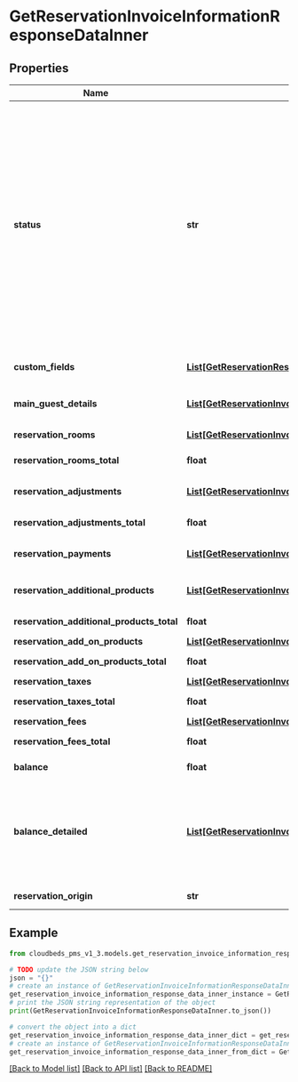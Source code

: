 # GetReservationInvoiceInformationResponseDataInner


## Properties

Name | Type | Description | Notes
------------ | ------------- | ------------- | -------------
**status** | **str** | Reservation status&lt;br /&gt; &#39;not_confirmed&#39; - Reservation is pending confirmation&lt;br /&gt; &#39;confirmed&#39; - Reservation is confirmed&lt;br /&gt; &#39;canceled&#39; - Reservation is canceled&lt;br /&gt; &#39;checked_in&#39; - Guest is in hotel&lt;br /&gt; &#39;checked_out&#39; - Guest already left hotel&lt;br /&gt; &#39;no_show&#39; - Guest didn&#39;t showed up on check-in date | [optional] 
**custom_fields** | [**List[GetReservationResponseDataGuestListValueCustomFieldsInner]**](GetReservationResponseDataGuestListValueCustomFieldsInner.md) | Custom Fields related to the reservation | [optional] 
**main_guest_details** | [**List[GetReservationInvoiceInformationResponseDataInnerMainGuestDetailsInner]**](GetReservationInvoiceInformationResponseDataInnerMainGuestDetailsInner.md) | Details for the main guest of the reservation | [optional] 
**reservation_rooms** | [**List[GetReservationInvoiceInformationResponseDataInnerReservationRoomsInner]**](GetReservationInvoiceInformationResponseDataInnerReservationRoomsInner.md) | Booked rooms information | [optional] 
**reservation_rooms_total** | **float** | Total rates for all rooms | [optional] 
**reservation_adjustments** | [**List[GetReservationInvoiceInformationResponseDataInnerReservationAdjustmentsInner]**](GetReservationInvoiceInformationResponseDataInnerReservationAdjustmentsInner.md) | Adjustments applied to the reservation | [optional] 
**reservation_adjustments_total** | **float** | Total sum of adjustments | [optional] 
**reservation_payments** | [**List[GetReservationInvoiceInformationResponseDataInnerReservationPaymentsInner]**](GetReservationInvoiceInformationResponseDataInnerReservationPaymentsInner.md) | Payments made for this reservation | [optional] 
**reservation_additional_products** | [**List[GetReservationInvoiceInformationResponseDataInnerReservationAdditionalProductsInner]**](GetReservationInvoiceInformationResponseDataInnerReservationAdditionalProductsInner.md) | Additional items (products or services) | [optional] 
**reservation_additional_products_total** | **float** | Total sum for additional items | [optional] 
**reservation_add_on_products** | [**List[GetReservationInvoiceInformationResponseDataInnerReservationAddOnProductsInner]**](GetReservationInvoiceInformationResponseDataInnerReservationAddOnProductsInner.md) | Addons | [optional] 
**reservation_add_on_products_total** | **float** | Total sum for addons | [optional] 
**reservation_taxes** | [**List[GetReservationInvoiceInformationResponseDataInnerReservationTaxesInner]**](GetReservationInvoiceInformationResponseDataInnerReservationTaxesInner.md) | Taxes | [optional] 
**reservation_taxes_total** | **float** | Total sum for taxes | [optional] 
**reservation_fees** | [**List[GetReservationInvoiceInformationResponseDataInnerReservationTaxesInner]**](GetReservationInvoiceInformationResponseDataInnerReservationTaxesInner.md) | Fees | [optional] 
**reservation_fees_total** | **float** | Total sum for fees | [optional] 
**balance** | **float** | Balance currently owed | [optional] 
**balance_detailed** | [**List[GetReservationInvoiceInformationResponseDataInnerBalanceDetailedInner]**](GetReservationInvoiceInformationResponseDataInnerBalanceDetailedInner.md) | Reservation balance detailed with the information available on PC app, describing the financial items calculated | [optional] 
**reservation_origin** | **str** | Reservation Origin | [optional] 

## Example

```python
from cloudbeds_pms_v1_3.models.get_reservation_invoice_information_response_data_inner import GetReservationInvoiceInformationResponseDataInner

# TODO update the JSON string below
json = "{}"
# create an instance of GetReservationInvoiceInformationResponseDataInner from a JSON string
get_reservation_invoice_information_response_data_inner_instance = GetReservationInvoiceInformationResponseDataInner.from_json(json)
# print the JSON string representation of the object
print(GetReservationInvoiceInformationResponseDataInner.to_json())

# convert the object into a dict
get_reservation_invoice_information_response_data_inner_dict = get_reservation_invoice_information_response_data_inner_instance.to_dict()
# create an instance of GetReservationInvoiceInformationResponseDataInner from a dict
get_reservation_invoice_information_response_data_inner_from_dict = GetReservationInvoiceInformationResponseDataInner.from_dict(get_reservation_invoice_information_response_data_inner_dict)
```
[[Back to Model list]](../README.md#documentation-for-models) [[Back to API list]](../README.md#documentation-for-api-endpoints) [[Back to README]](../README.md)


